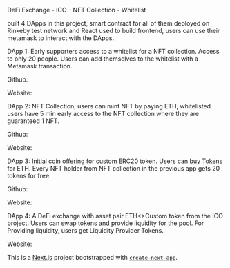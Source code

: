DeFi Exchange - ICO - NFT Collection - Whitelist

built 4 DApps in this project, smart contract for all of them deployed on Rinkeby test network and React used to build frontend, users can use their metamask to interact with the DApps.

DApp 1: Early supporters access to a whitelist for a NFT collection. Access to only 20 people. Users can add themselves to the whitelist with a Metamask transaction.

Github:

Website: 


DApp 2: NFT Collection, users can mint NFT by paying ETH, whitelisted users have 5 min early access to the NFT collection where they are guaranteed 1 NFT.

Github:

Website:


DApp 3: Initial coin offering for custom ERC20 token. Users can buy Tokens for ETH. Every NFT holder from NFT collection in the previous app gets 20 tokens for free.

Github:

Website:


DApp 4: A DeFi exchange with asset pair ETH<>Custom token from the ICO project. Users can swap tokens and provide liquidity for the pool. For Providing liquidity, users get Liquidity Provider Tokens.

Website: 




This is a [Next.js](https://nextjs.org/) project bootstrapped with [`create-next-app`](https://github.com/vercel/next.js/tree/canary/packages/create-next-app).


